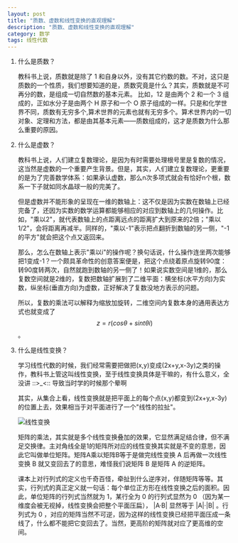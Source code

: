 ```yaml
---
layout: post
title: "质数、虚数和线性变换的直观理解"
description: "质数、虚数和线性变换的直观理解"
category: 数学
tags: 线性代数
---
```


1. 什么是质数？

    教科书上说，质数就是除了 1 和自身以外，没有其它约数的数。不对，这只是质数的一个性质，我们想要知道的是，质数究竟是什么？其实，质数就是不可再分的数，是组成一切自然数的基本元素。 比如，12 是由两个 2 和一个 3 组成的，正如水分子是由两个 H 原子和一个 O 原子组成的一样。只是和化学世界不同，质数有无穷多个,算术世界的元素也就有无穷多个。算术世界内的一切对象、定理和方法，都是由其基本元素——质数组成的，这才是质数为什么那么重要的原因。

2. 什么是虚数？
	
    教科书上说，人们建立复数理论，是因为有时需要处理根号里是复数的情况，这当然是虚数的一个重要产生背景。但是，其实，人们建立复数理论，更重要的是为了完善数学体系：如果承认虚数，那么n次多项式就会有恰好n个根，数系一下子就如同水晶球一般的完美了。

    但是虚数并不能形象的呈现在一维的数轴上：这不仅是因为实数在数轴上已经完备了，还因为实数的数学运算都能够相应的对应到数轴上的几何操作。比如，"乘以2"，就代表数轴上的点距离远点的距离扩大到原来的2倍；"乘以1/2"，会将距离再减半。同样的，"乘以-1"表示把点翻折到数轴的另一侧，"-1的平方"就会把这个点又返回来。

    那么，怎么在数轴上表示"乘以i"的操作呢？换句话说，什么操作连坐两次能够把1变成-1？一个颇具革命性的创意答案便是，把这个点绕着原点旋转90度：转90度转两次，自然就跑到数轴的另一侧了！如果说实数空间是1维的，那么复数空间就是2维的，复数把数轴扩展到了二维平面：横坐标(水平方向)为实数，纵坐标(垂直方向)为虚数，正好解决了复数没地方表示的问题。

    所以，复数的乘法可以解释为缩放加旋转，二维空间内复数本身的通用表达方式也就变成了$$z=r(cos\theta + sint\theta i)$$。

3. 什么是线性变换？

	学习线性代数的时候，我们经常需要把做把(x,y)变成(2x+y,x-3y)之类的操作，教科书上管这叫线性变换，至于线性变换具体是干嘛的，有什么意义，全没讲 ::>_<::  导致当时学的时候那个晕啊

	其实，从集合上看，线性变换就是把平面上的每个点(x,y)都变到(2x+y,x-3y)的位置上去，效果相当于对平面进行了一个"线性的拉扯"。

	![线性变换](http://ww1.sinaimg.cn/mw690/7c225887jw1eg2i16bxhyj206909bt8w.jpg)

	矩阵的乘法，其实就是多个线性变换叠加的效果，它显然满足结合律，但不满足交换律。主对角线全是1的矩阵所对应的线性变换其实就是不变的意思，因此它叫做单位矩阵。矩阵A乘以矩阵B等于是做完线性变换 A 后再做一次线性变换 B 就又变回去了的意思，难怪我们说矩阵 B 是矩阵 A 的逆矩阵。

	课本上对行列式的定义也千奇百怪，牵扯到什么逆序对，伴随矩阵等等。其实，行列式的真正定义就一句话：每个单位正方形在线性变换之后的面积。因此，单位矩阵的行列式当然就为 1，某行全为 0 的行列式显然为 0 （因为某一维度会被无视掉，线性变换会把整个平面压扁）， \|A·B\| 显然等于 \|A\|·\|B\| 。行列式为 0 ，对应的矩阵当然不可逆，因为这样的线性变换已经把平面压成一条线了，什么都不能把它变回去了。当然，更高阶的矩阵就对应了更高维的空间。
